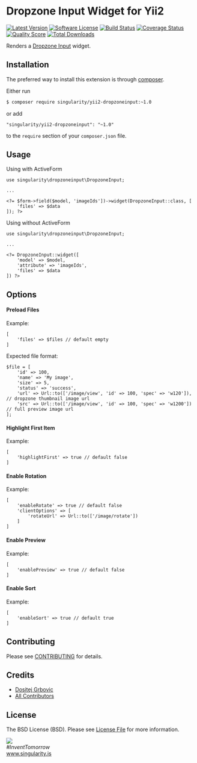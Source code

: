 # Dropzone Input Widget for Yii2

[![Latest Version](https://img.shields.io/github/tag/singularity-is/yii2-dropzoneinput.svg?style=flat-square&label=release)](https://github.com/singularity-is/yii2-dropzoneinput/tags)
[![Software License](https://img.shields.io/badge/license-MIT-brightgreen.svg?style=flat-square)](LICENSE.md)
[![Build Status](https://img.shields.io/travis/singularity/yii2-dropzoneinput/master.svg?style=flat-square)](https://travis-ci.org/singularity/yii2-dropzoneinput)
[![Coverage Status](https://img.shields.io/scrutinizer/coverage/g/singularity/yii2-dropzoneinput.svg?style=flat-square)](https://scrutinizer-ci.com/g/singularity/yii2-dropzoneinput/code-structure)
[![Quality Score](https://img.shields.io/scrutinizer/g/singularity/yii2-dropzoneinput.svg?style=flat-square)](https://scrutinizer-ci.com/g/singularity/yii2-dropzoneinput)
[![Total Downloads](https://img.shields.io/packagist/dt/singularity/yii2-dropzoneinput.svg?style=flat-square)](https://packagist.org/packages/singularity/yii2-dropzoneinput)

Renders a [Dropzone Input](http://www.dropzone.js) widget.

## Installation

The preferred way to install this extension is through [composer](http://getcomposer.org/download/).

Either run

```bash
$ composer require singularity/yii2-dropzoneinput:~1.0
```

or add

```
"singularity/yii2-dropzoneinput": "~1.0"
```

to the `require` section of your `composer.json` file.

## Usage

Using with ActiveForm

```
use singularity\dropzoneinput\DropzoneInput;

...

<?= $form->field($model, 'imageIds'])->widget(DropzoneInput::class, [
    'files' => $data
]); ?>
```

Using without ActiveForm

```
use singularity\dropzoneinput\DropzoneInput;

...

<?= DropzoneInput::widget([
    'model' => $model,
    'attribute' => 'imageIds',
    'files' => $data
]) ?>
```

## Options

#### Preload Files
Example:
```
[
    'files' => $files // default empty
]
```
Expected file format:
```
$file = [
    'id' => 100,
    'name' => 'My image',
    'size' => 5,
    'status' => 'success',
    'url' => Url::to(['/image/view', 'id' => 100, 'spec' => 'w120']), // dropzone thumbnail image url
    'src' => Url::to(['/image/view', 'id' => 100, 'spec' => 'w1200']) // full preview image url
];
```

#### Highlight First Item
Example:
```
[
    'highlightFirst' => true // default false
]
```

#### Enable Rotation
Example:
```
[
    'enableRotate' => true // default false
    'clientOptions' => [
        'rotateUrl' => Url::to(['/image/rotate'])
    ]
]
```

#### Enable Preview
Example:
```
[
    'enablePreview' => true // default false
]
```

#### Enable Sort
Example:
```
[
    'enableSort' => true // default true
]
```

## Contributing

Please see [CONTRIBUTING](CONTRIBUTING.md) for details.

## Credits

- [Dositej Grbovic](https://dositej-dev.com)
- [All Contributors](https://github.com/singularity-is/yii2-dropzoneinput/graphs/contributors)

## License

The BSD License (BSD). Please see [License File](LICENSE.md) for more information.


<a href="https://singularity.is"><img src="http://www.gravatar.com/avatar/8663d48ea6093d2ce917217ceeca1cc2.png"></a><br>
<i>#InventTomorrow</i><br>
<a href="https://www.singularity.is">www.singularity.is</a>